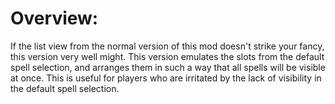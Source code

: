 # Overview:
If the list view from the normal version of this mod doesn't strike your fancy, this version very well might. This version emulates the slots from the default spell selection, and arranges them in such a way that all spells will be visible at once. This is useful for players who are irritated by the lack of visibility in the default spell selection. 
